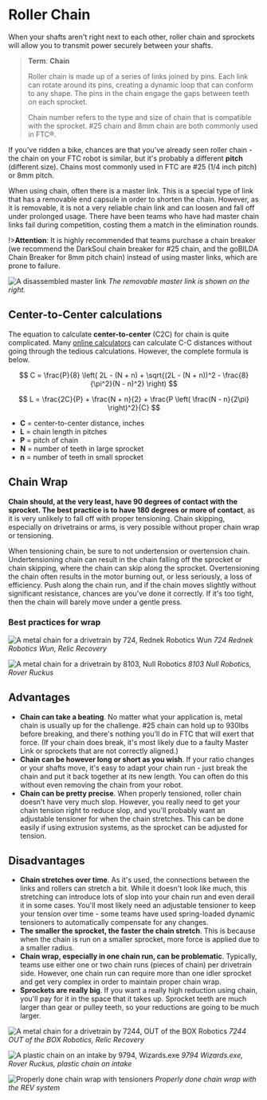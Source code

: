 # Roller Chain

When your shafts aren't right next to each other, roller chain and sprockets will allow you to transmit power securely between your shafts.

>**Term**: **Chain**
>
>Roller chain is made up of a series of links joined by pins. Each link can rotate around its pins, creating a dynamic loop that can conform to any shape. The pins in the chain engage the gaps between teeth on each sprocket.
>
>    Chain number refers to the type and size of chain that is compatible with the sprocket. #25 chain and 8mm chain are both commonly used in FTC®.

If you've ridden a bike, chances are that you've already seen roller chain - the chain on your FTC robot is similar, but it's probably a different **pitch** (different size). Chains most commonly used in FTC are #25 (1/4 inch pitch) or 8mm pitch.

When using chain, often there is a master link. This is a special type of link that has a removable end capsule in order to shorten the chain. However, as it is removable, it is not a very reliable chain link and can loosen and fall off under prolonged usage. There have been teams who have had master chain links fail during competition, costing them a match in the elimination rounds.

!>**Attention**: It is highly recommended that teams purchase a chain breaker (we recommend the DarkSoul chain breaker for #25 chain, and the goBILDA Chain Breaker for 8mm pitch chain) instead of using master links, which are prone to failure.

![A disassembled master link](https://dd8f408.webp.ee/master-link.jpg)
*The removable master link is shown on the right.*

## Center-to-Center calculations

The equation to calculate **center-to-center** (C2C) for chain is quite complicated. Many [online calculators](https://reca.lc/chains) can calculate C-C distances without going through the tedious calculations. However, the complete formula is below.

$$
C = \frac{P}{8} \left( 2L - (N + n) + \sqrt{(2L - (N + n))^2 - \frac{8}{\pi^2}(N - n)^2} \right)
$$

$$
L = \frac{2C}{P} + \frac{N + n}{2} + \frac{P \left( \frac{N - n}{2\pi} \right)^2}{C}
$$

- **C** = center-to-center distance, inches
- **L** = chain length in pitches
- **P** = pitch of chain
- **N** = number of teeth in large sprocket
- **n** = number of teeth in small sprocket

## Chain Wrap

**Chain should, at the very least, have 90 degrees of contact with the sprocket. The best practice is to have 180 degrees or more of contact**, as it is very unlikely to fall off with proper tensioning. Chain skipping, especially on drivetrains or arms, is very possible without proper chain wrap or tensioning.

When tensioning chain, be sure to not undertension or overtension chain. Undertensioning chain can result in the chain falling off the sprocket or chain skipping, where the chain can skip along the sprocket. Overtensioning the chain often results in the motor burning out, or less seriously, a loss of efficiency. Push along the chain run, and if the chain moves slightly without significant resistance, chances are you've done it correctly. If it's too tight, then the chain will barely move under a gentle press.

### Best practices for wrap

![A metal chain for a drivetrain by 724, Rednek Robotics Wun](https://dd8f408.webp.ee/724-dt.jpg)
*724 Rednek Robotics Wun, Relic Recovery*

![A metal chain for a drivetrain by 8103, Null Robotics](https://dd8f408.webp.ee/8103-dt.jpg)
*8103 Null Robotics, Rover Ruckus*

## Advantages

- **Chain can take a beating**. No matter what your application is, metal chain is usually up for the challenge. #25 chain can hold up to 930lbs before breaking, and there's nothing you'll do in FTC that will exert that force. (If your chain does break, it's most likely due to a faulty Master Link or sprockets that are not correctly aligned.)
- **Chain can be however long or short as you wish**. If your ratio changes or your shafts move, it's easy to adapt your chain run - just break the chain and put it back together at its new length. You can often do this without even removing the chain from your robot.
- **Chain can be pretty precise**. When properly tensioned, roller chain doesn't have very much slop. However, you really need to get your chain tension right to reduce slop, and you'll probably want an adjustable tensioner for when the chain stretches. This can be done easily if using extrusion systems, as the sprocket can be adjusted for tension.

## Disadvantages

- **Chain stretches over time**. As it's used, the connections between the links and rollers can stretch a bit. While it doesn't look like much, this stretching can introduce lots of slop into your chain run and even derail it in some cases. You'll most likely need an adjustable tensioner to keep your tension over time - some teams have used spring-loaded dynamic tensioners to automatically compensate for any changes.
- **The smaller the sprocket, the faster the chain stretch**. This is because when the chain is run on a smaller sprocket, more force is applied due to a smaller radius.
- **Chain wrap, especially in one chain run, can be problematic**. Typically, teams use either one or two chain runs (pieces of chain) per drivetrain side. However, one chain run can require more than one idler sprocket and get very complex in order to maintain proper chain wrap.
- **Sprockets are really big**. If you want a really high reduction using chain, you'll pay for it in the space that it takes up. Sprocket teeth are much larger than gear or pulley teeth, so your reductions are going to be much larger.

![A metal chain for a drivetrain by 7244, OUT of the BOX Robotics](https://dd8f408.webp.ee/7244-chain.jpg)
*7244 OUT of the BOX Robotics, Relic Recovery*

![A plastic chain on an intake by 9794, Wizards.exe](https://dd8f408.webp.ee/9794-intake.jpg)
*9794 Wizards.exe, Rover Ruckus, plastic chain on intake*

![Properly done chain wrap with tensioners](https://dd8f408.webp.ee/chain-wrap-3.jpg)
*Properly done chain wrap with the REV system*
